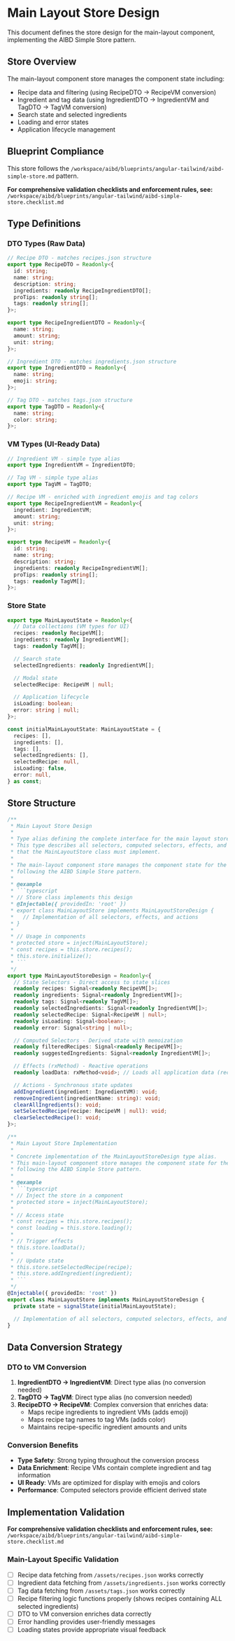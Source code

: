 # Main Layout Store Design

This document defines the store design for the main-layout component, implementing the AIBD Simple Store pattern.

## Store Overview

The main-layout component store manages the component state including:

- Recipe data and filtering (using RecipeDTO → RecipeVM conversion)
- Ingredient and tag data (using IngredientDTO → IngredientVM and TagDTO → TagVM conversion)
- Search state and selected ingredients
- Loading and error states
- Application lifecycle management

## Blueprint Compliance

This store follows the `/workspace/aibd/blueprints/angular-tailwind/aibd-simple-store.md` pattern.

**For comprehensive validation checklists and enforcement rules, see:** `/workspace/aibd/blueprints/angular-tailwind/aibd-simple-store.checklist.md`

## Type Definitions

### DTO Types (Raw Data)

```typescript
// Recipe DTO - matches recipes.json structure
export type RecipeDTO = Readonly<{
  id: string;
  name: string;
  description: string;
  ingredients: readonly RecipeIngredientDTO[];
  proTips: readonly string[];
  tags: readonly string[];
}>;

export type RecipeIngredientDTO = Readonly<{
  name: string;
  amount: string;
  unit: string;
}>;

// Ingredient DTO - matches ingredients.json structure
export type IngredientDTO = Readonly<{
  name: string;
  emoji: string;
}>;

// Tag DTO - matches tags.json structure
export type TagDTO = Readonly<{
  name: string;
  color: string;
}>;
```

### VM Types (UI-Ready Data)

```typescript
// Ingredient VM - simple type alias
export type IngredientVM = IngredientDTO;

// Tag VM - simple type alias
export type TagVM = TagDTO;

// Recipe VM - enriched with ingredient emojis and tag colors
export type RecipeIngredientVM = Readonly<{
  ingredient: IngredientVM;
  amount: string;
  unit: string;
}>;

export type RecipeVM = Readonly<{
  id: string;
  name: string;
  description: string;
  ingredients: readonly RecipeIngredientVM[];
  proTips: readonly string[];
  tags: readonly TagVM[];
}>;
```

### Store State

```typescript
export type MainLayoutState = Readonly<{
  // Data collections (VM types for UI)
  recipes: readonly RecipeVM[];
  ingredients: readonly IngredientVM[];
  tags: readonly TagVM[];

  // Search state
  selectedIngredients: readonly IngredientVM[];

  // Modal state
  selectedRecipe: RecipeVM | null;

  // Application lifecycle
  isLoading: boolean;
  error: string | null;
}>;

const initialMainLayoutState: MainLayoutState = {
  recipes: [],
  ingredients: [],
  tags: [],
  selectedIngredients: [],
  selectedRecipe: null,
  isLoading: false,
  error: null,
} as const;
```

## Store Structure

````typescript
/**
 * Main Layout Store Design
 *
 * Type alias defining the complete interface for the main layout store.
 * This type describes all selectors, computed selectors, effects, and actions
 * that the MainLayoutStore class must implement.
 *
 * The main-layout component store manages the component state for the smoothie recipe application,
 * following the AIBD Simple Store pattern.
 *
 * @example
 * ```typescript
 * // Store class implements this design
 * @Injectable({ providedIn: 'root' })
 * export class MainLayoutStore implements MainLayoutStoreDesign {
 *   // Implementation of all selectors, effects, and actions
 * }
 *
 * // Usage in components
 * protected store = inject(MainLayoutStore);
 * const recipes = this.store.recipes();
 * this.store.initialize();
 * ```
 */
export type MainLayoutStoreDesign = Readonly<{
  // State Selectors - Direct access to state slices
  readonly recipes: Signal<readonly RecipeVM[]>;
  readonly ingredients: Signal<readonly IngredientVM[]>;
  readonly tags: Signal<readonly TagVM[]>;
  readonly selectedIngredients: Signal<readonly IngredientVM[]>;
  readonly selectedRecipe: Signal<RecipeVM | null>;
  readonly isLoading: Signal<boolean>;
  readonly error: Signal<string | null>;

  // Computed Selectors - Derived state with memoization
  readonly filteredRecipes: Signal<readonly RecipeVM[]>;
  readonly suggestedIngredients: Signal<readonly IngredientVM[]>;

  // Effects (rxMethod) - Reactive operations
  readonly loadData: rxMethod<void>; // Loads all application data (recipes, ingredients, tags)

  // Actions - Synchronous state updates
  addIngredient(ingredient: IngredientVM): void;
  removeIngredient(ingredientName: string): void;
  clearAllIngredients(): void;
  setSelectedRecipe(recipe: RecipeVM | null): void;
  clearSelectedRecipe(): void;
}>;

/**
 * Main Layout Store Implementation
 *
 * Concrete implementation of the MainLayoutStoreDesign type alias.
 * This main-layout component store manages the component state for the smoothie recipe application,
 * following the AIBD Simple Store pattern.
 *
 * @example
 * ```typescript
 * // Inject the store in a component
 * protected store = inject(MainLayoutStore);
 *
 * // Access state
 * const recipes = this.store.recipes();
 * const loading = this.store.loading();
 *
 * // Trigger effects
 * this.store.loadData();
 *
 * // Update state
 * this.store.setSelectedRecipe(recipe);
 * this.store.addIngredient(ingredient);
 * ```
 */
@Injectable({ providedIn: 'root' })
export class MainLayoutStore implements MainLayoutStoreDesign {
  private state = signalState(initialMainLayoutState);

  // Implementation of all selectors, computed selectors, effects, and actions
}
````

## Data Conversion Strategy

### DTO to VM Conversion

1. **IngredientDTO → IngredientVM**: Direct type alias (no conversion needed)
2. **TagDTO → TagVM**: Direct type alias (no conversion needed)
3. **RecipeDTO → RecipeVM**: Complex conversion that enriches data:
   - Maps recipe ingredients to ingredient VMs (adds emoji)
   - Maps recipe tag names to tag VMs (adds color)
   - Maintains recipe-specific ingredient amounts and units

### Conversion Benefits

- **Type Safety**: Strong typing throughout the conversion process
- **Data Enrichment**: Recipe VMs contain complete ingredient and tag information
- **UI Ready**: VMs are optimized for display with emojis and colors
- **Performance**: Computed selectors provide efficient derived state

## Implementation Validation

**For comprehensive validation checklists and enforcement rules, see:** `/workspace/aibd/blueprints/angular-tailwind/aibd-simple-store.checklist.md`

### Main-Layout Specific Validation

- [ ] Recipe data fetching from `/assets/recipes.json` works correctly
- [ ] Ingredient data fetching from `/assets/ingredients.json` works correctly
- [ ] Tag data fetching from `/assets/tags.json` works correctly
- [ ] Recipe filtering logic functions properly (shows recipes containing ALL selected ingredients)
- [ ] DTO to VM conversion enriches data correctly
- [ ] Error handling provides user-friendly messages
- [ ] Loading states provide appropriate visual feedback
